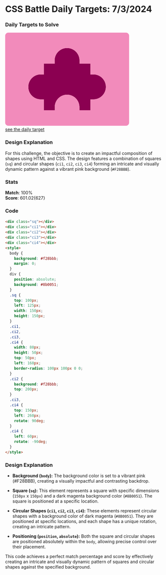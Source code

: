 # CSS Battle Daily Targets: 7/3/2024

### Daily Targets to Solve

![picture of daily target](./images/7.png)  
[see the daily target](https://cssbattle.dev/play/lJTvt2AW1n9KLimvcciV)

### Design Explanation

For this challenge, the objective is to create an impactful composition of shapes using HTML and CSS. The design features a combination of squares (`sq`) and circular shapes (`ci1`, `ci2`, `ci3`, `ci4`) forming an intricate and visually dynamic pattern against a vibrant pink background (`#F28BBB`).

### Stats

**Match**: 100%  
**Score**: 601.02{627}

### Code

```html
<div class="sq"></div>
<div class="ci1"></div>
<div class="ci2"></div>
<div class="ci3"></div>
<div class="ci4"></div>
<style>
  body {
    background: #f28bbb;
    margin: 0;
  }
  div {
    position: absolute;
    background: #8b0051;
  }
  .sq {
    top: 100px;
    left: 125px;
    width: 150px;
    height: 150px;
  }
  .ci1,
  .ci2,
  .ci3,
  .ci4 {
    width: 80px;
    height: 50px;
    top: 50px;
    left: 160px;
    border-radius: 100px 100px 0 0;
  }
  .ci2 {
    background: #f28bbb;
    top: 200px;
  }
  .ci3,
  .ci4 {
    top: 150px;
    left: 260px;
    rotate: 90deg;
  }
  .ci4 {
    left: 60px;
    rotate: -90deg;
  }
</style>
```

### Design Explanation

- **Background (`body`):** The background color is set to a vibrant pink (#F28BBB), creating a visually impactful and contrasting backdrop.

- **Square (`sq`):** This element represents a square with specific dimensions (`150px` x `150px`) and a dark magenta background color (`#8B0051`). The square is positioned at a specific location.

- **Circular Shapes (`ci1`, `ci2`, `ci3`, `ci4`):** These elements represent circular shapes with a background color of dark magenta (`#8B0051`). They are positioned at specific locations, and each shape has a unique rotation, creating an intricate pattern.

- **Positioning (`position`, `absolute`):** Both the square and circular shapes are positioned absolutely within the `body`, allowing precise control over their placement.

This code achieves a perfect match percentage and score by effectively creating an intricate and visually dynamic pattern of squares and circular shapes against the specified background.
